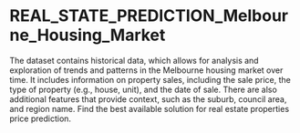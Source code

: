 # REAL_STATE_PREDICTION_Melbourne_Housing_Market

The dataset contains historical data, which allows for analysis and exploration of trends and patterns in the Melbourne housing market over time. It includes information on property sales, including the sale price, the type of property (e.g., house, unit), and the date of sale. There are also additional features that provide context, such as the suburb, council area, and region name.
Find the best available solution for real estate properties price prediction.
